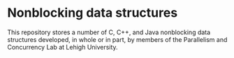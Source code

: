 Nonblocking data structures
===========

This repository stores a number of C, C++, and Java nonblocking data structures developed, in whole or in part, by members of the Parallelism and Concurrency Lab at Lehigh University.
